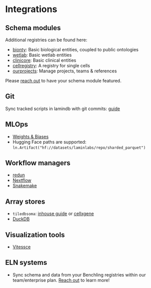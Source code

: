 # Integrations

## Schema modules

Additional registries can be found here:

- [bionty](/bionty): Basic biological entities, coupled to public ontologies
- [wetlab](/wetlab): Basic wetlab entities
- [clinicore](/clinicore): Basic clinical entities
- [cellregistry](/cellregistry): A registry for single cells
- [ourprojects](/ourprojects): Manage projects, teams & references

Please [reach out](https://lamin.ai/contact) to have your schema module featured.

## Git

Sync tracked scripts in lamindb with git commits: [guide](track.ipynb#sync-scripts-with-github)

## MLOps

- [Weights & Biases](wandb)
- Hugging Face paths are supported: `ln.Artifact("hf://datasets/laminlabs/repo/sharded_parquet")`

## Workflow managers

- [redun](redun)
- [Nextflow](nextflow)
- [Snakemake](snakemake)

## Array stores

- `tiledbsoma`: [inhouse guide](scrna-tiledbsoma) or [cellxgene](cellxgene)
- [DuckDB](rxrx)

## Visualization tools

- [Vitessce](vitessce)

## ELN systems

- Sync schema and data from your Benchling registries within our team/enterprise plan. [Reach out](https://lamin.ai/contact) to learn more!
